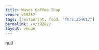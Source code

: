 ```yaml
---
title: Waves Coffee Shop
venue: v19282
tags: [restaurant, food, "fhrs:254613"]
permalink: /v/19282/
layout: venue
---
```

null